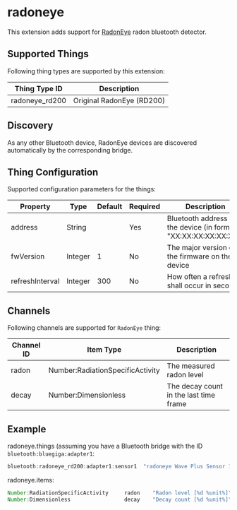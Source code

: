 # radoneye

This extension adds support for [RadonEye](http://radonftlab.com/radon-sensor-product/radon-detector/rd200/) radon bluetooth detector.

## Supported Things

Following thing types are supported by this extension:

| Thing Type ID       | Description                            |
| ------------------- | -------------------------------------- |
| radoneye_rd200      | Original RadonEye  (RD200)             |

## Discovery

As any other Bluetooth device, RadonEye devices are discovered automatically by the corresponding bridge.

## Thing Configuration

Supported configuration parameters for the things:

| Property        | Type    | Default | Required | Description                                                     |
|-----------------|---------|---------|----------|-----------------------------------------------------------------|
| address         | String  |         | Yes      | Bluetooth address of the device (in format "XX:XX:XX:XX:XX:XX") |
| fwVersion       | Integer | 1       | No       | The major version of the firmware on the device                 |
| refreshInterval | Integer | 300     | No       | How often a refresh shall occur in seconds                      |

## Channels

Following channels are supported for `RadonEye` thing:

| Channel ID | Item Type                        | Description                            |
|------------|----------------------------------|----------------------------------------|
| radon      | Number:RadiationSpecificActivity | The measured radon level               |
| decay      | Number:Dimensionless             | The decay count in the last time frame |

## Example

radoneye.things (assuming you have a Bluetooth bridge with the ID `bluetooth:bluegiga:adapter1`:

```java
bluetooth:radoneye_rd200:adapter1:sensor1  "radoneye Wave Plus Sensor 1" (bluetooth:bluegiga:adapter1) [ address="12:34:56:78:9A:BC", refreshInterval=300 ]
```

radoneye.items:

```java
Number:RadiationSpecificActivity     radon    "Radon level [%d %unit%]"   { channel="bluetooth:radoneye_rd200:adapter1:sensor1:radon" }
Number:Dimensionless                 decay    "Decay count [%d %unit%]"   { channel="bluetooth:radoneye_rd200:adapter1:sensor1:decay" }
```
